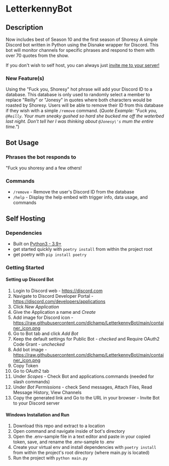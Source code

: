# LetterkennyBot

## Description

Now includes best of Season 10 and the first season of Shoresy
A simple Discord bot written in Python using the Disnake wrapper for Discord.  This bot will monitor channels for specific phrases and respond to them with over 70 quotes from the show.

If you don't wish to self host, you can always just [invite me to your server!](https://discord.com/api/oauth2/authorize?client_id=873640710480486451&permissions=109568&scope=bot%20applications.commands)

### New Feature(s)
Using the "Fuck you, Shoresy" hot phrase will add your Discord ID to a database. This database is only used to randomly select a member to replace "Reilly" or "Jonesy" in quotes where both characters would be roasted by Shoresy.
Users will be able to remove their ID from this database if they wish with a simple `/remove` command.
(*Quote Example: "Fuck you, `@Reilly`. Your mum sneaky gushed so hard she bucked me off the waterbed last night. Don\'t tell her I was thinking about `@Jonesy\'s` mum the entire time."*)


## Bot Usage

### Phrases the bot responds to
"Fuck you shoresy and a few others!

### Commands
 - `/remove` - Remove the user's Discord ID from the database
 - `/help` - Display the help embed with trigger info, data usage, and commands

## Self Hosting

### Dependencies

* Built on [Python3 - 3.9+](https://www.python.org/downloads/)
* get started quickly with `poetry install` from within the project root
* get poetry with `pip install poetry`

### Getting Started

#### Setting up Discord Bot
1. Login to Discord web - https://discord.com
2. Navigate to Discord Developer Portal - https://discord.com/developers/applications
3. Click *New Application*
4. Give the Application a name and *Create*
5. Add image for Discord icon - https://raw.githubusercontent.com/dlchamp/LetterkennyBot/main/container_icon.png
6. Go to Bot tab and click *Add Bot*
7. Keep the default settings for Public Bot - *checked* and Require OAuth2 Code Grant - *unchecked*
8. Add bot image - https://raw.githubusercontent.com/dlchamp/LetterkennyBot/main/container_icon.png
9. Copy Token
10. Go to OAuth2 tab
11. Under *Scopes* - Check Bot and applications.commands (needed for slash commands)
12. Under *Bot Permissions* - check Send messages, Attach Files, Read Message History, View Channels
13. Copy the generated link and Go to the URL in your browser - Invite Bot to your Discord server


#### Windows Installation and Run
1. Download this repo and extract to a location
2. Open command and navigate inside of bot's directory
3. Open the .env-sample file in a text editor and paste in your copied token, save, and rename the .env-sample to .env
5. Create your virtual env and install dependencies with `poetry install` from within the project's root directory (where main.py is located)
6. Run the project with `python main.py`

